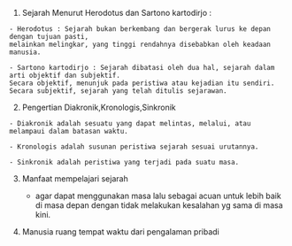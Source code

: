   1. Sejarah Menurut Herodotus dan Sartono kartodirjo :
  
    - Herodotus : Sejarah bukan berkembang dan bergerak lurus ke depan dengan tujuan pasti, 
    melainkan melingkar, yang tinggi rendahnya disebabkan oleh keadaan manusia.
    
    - Sartono kartodirjo : Sejarah dibatasi oleh dua hal, sejarah dalam arti objektif dan subjektif. 
    Secara objektif, menunjuk pada peristiwa atau kejadian itu sendiri. 
    Secara subjektif, sejarah yang telah ditulis sejarawan.
    
  2. Pengertian Diakronik,Kronologis,Sinkronik
  
    - Diakronik adalah sesuatu yang dapat melintas, melalui, atau melampaui dalam batasan waktu.
    
    - Kronologis adalah susunan peristiwa sejarah sesuai urutannya.
  
    - Sinkronik adalah peristiwa yang terjadi pada suatu masa.
    
  3. Manfaat mempelajari sejarah
     - agar dapat menggunakan masa lalu sebagai acuan untuk lebih baik di masa depan dengan tidak melakukan kesalahan yg sama di masa kini.
   
  4. Manusia ruang tempat waktu dari pengalaman pribadi
